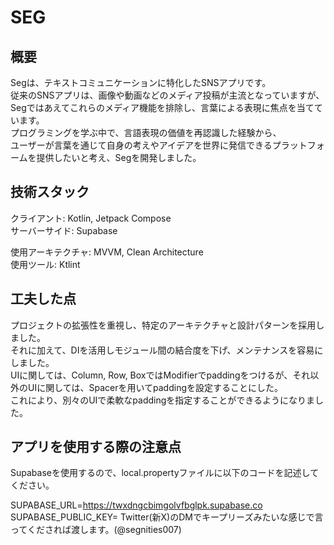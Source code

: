 # SEG

## 概要

Segは、テキストコミュニケーションに特化したSNSアプリです。<br>
従来のSNSアプリは、画像や動画などのメディア投稿が主流となっていますが、<br>
Segではあえてこれらのメディア機能を排除し、言葉による表現に焦点を当てています。<br>
プログラミングを学ぶ中で、言語表現の価値を再認識した経験から、<br>
ユーザーが言葉を通じて自身の考えやアイデアを世界に発信できるプラットフォームを提供したいと考え、Segを開発しました。<br>

## 技術スタック

クライアント: Kotlin, Jetpack Compose<br>
サーバーサイド: Supabase<br>

使用アーキテクチャ: MVVM, Clean Architecture<br>
使用ツール: Ktlint<br>

## 工夫した点

プロジェクトの拡張性を重視し、特定のアーキテクチャと設計パターンを採用しました。<br>
それに加えて、DIを活用しモジュール間の結合度を下げ、メンテナンスを容易にしました。<br>
UIに関しては、Column, Row, BoxではModifierでpaddingをつけるが、それ以外のUIに関しては、Spacerを用いてpaddingを設定することにした。<br>
これにより、別々のUIで柔軟なpaddingを指定することができるようになりました。<br>

## アプリを使用する際の注意点

Supabaseを使用するので、local.propertyファイルに以下のコードを記述してください。

SUPABASE_URL=https://twxdngcbimgolvfbglpk.supabase.co <br>
SUPABASE_PUBLIC_KEY= Twitter(新X)のDMでキープリーズみたいな感じで言ってくだされば渡します。(@segnities007)
